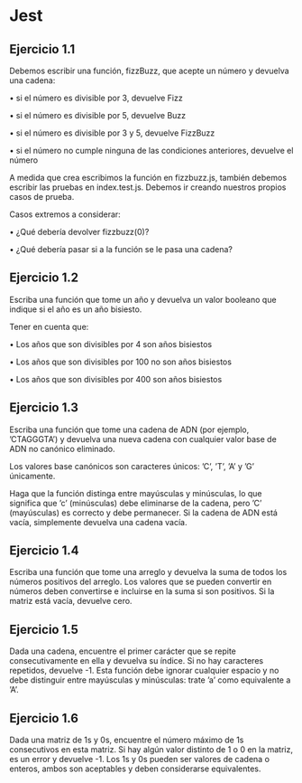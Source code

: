# Jest

## Ejercicio 1.1

Debemos escribir una función, fizzBuzz, que acepte un número y devuelva una cadena:

• si el número es divisible por 3, devuelve Fizz

• si el número es divisible por 5, devuelve Buzz

• si el número es divisible por 3 y 5, devuelve FizzBuzz

• si el número no cumple ninguna de las condiciones 
anteriores, devuelve el número

A medida que crea escribimos la función en fizzbuzz.js, también debemos escribir las pruebas
en index.test.js. Debemos ir creando nuestros propios casos de prueba.

Casos extremos a considerar:

• ¿Qué debería devolver fizzbuzz(0)?

• ¿Qué debería pasar si a la función se le pasa una cadena?

## Ejercicio 1.2

Escriba una función que tome un año y devuelva un valor booleano que indique si el año es un
año bisiesto.

Tener en cuenta que:

• Los años que son divisibles por 4 son años bisiestos

• Los años que son divisibles por 100 no son años bisiestos

• Los años que son divisibles por 400 son años bisiestos

## Ejercicio 1.3

Escriba una función que tome una cadena de ADN (por ejemplo, ’CTAGGGTA’) y devuelva
una nueva cadena con cualquier valor base de ADN no canónico eliminado. 

Los valores base canónicos son caracteres únicos: ’C’, ’T’, ’A’ y ’G’ únicamente. 

Haga que la función distinga entre mayúsculas y minúsculas, lo que significa que ’c’ (minúsculas) debe eliminarse de la cadena, pero ’C’ (mayúsculas) es correcto y debe permanecer. Si la cadena de ADN está vacía,
simplemente devuelva una cadena vacía.

## Ejercicio 1.4

Escriba una función que tome una arreglo y devuelva la suma de todos los números positivos del arreglo. Los valores que se pueden convertir en números deben convertirse e incluirse en la suma si son positivos. Si la matriz está vacía, devuelve cero.

## Ejercicio 1.5

Dada una cadena, encuentre el primer carácter que se repite consecutivamente en ella y devuelva su índice. Si no hay caracteres repetidos, devuelve -1. Esta función debe ignorar cualquier espacio y no debe distinguir entre mayúsculas y minúsculas: trate ’a’ como equivalente a ’A’.

## Ejercicio 1.6

Dada una matriz de 1s y 0s, encuentre el número máximo de 1s consecutivos en esta matriz. Si
hay algún valor distinto de 1 o 0 en la matriz, es un error y devuelve -1. Los 1s y 0s pueden ser valores de cadena o enteros, ambos son aceptables y deben considerarse equivalentes.